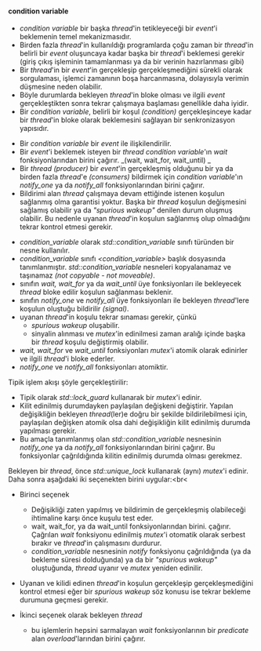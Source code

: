 #### condition variable

- _condition variable_ bir başka _thread_'in tetikleyeceği bir _event_'i beklemenin temel mekanizmasıdır. 
- Birden fazla _thread_'in kullanıldığı programlarda çoğu zaman bir _thread_'in belirli bir _event_ oluşuncaya kadar başka bir _thread_'i beklemesi gerekir (giriş çıkış işleminin tamamlanması ya da bir verinin hazırlanması gibi)
- Bir _thread_'in bir _event_'in gerçekleşip gerçekleşmediğini sürekli olarak sorgulaması, işlemci zamanının boşa harcanmasına, dolayısıyla verimin düşmesine neden olabilir.
- Böyle durumlarda bekleyen _thread_'in bloke olması ve ilgili _event_ gerçekleştikten sonra tekrar çalışmaya başlaması genellikle daha iyidir.
- Bir _condition variable_, belirli bir koşul _(condition)_ gerçekleşinceye kadar bir _thread_'in bloke olarak beklemesini sağlayan bir senkronizasyon yapısıdır.
+ Bir _condition variable_ bir _event_ ile ilişkilendirilir.
+ Bir _event_'i beklemek isteyen bir _thread_ _condition variable_'ın _wait_ fonksiyonlarından birini çağırır. _(wait, wait\_for, wait_until) _
+ Bir _thread_ _(producer)_ bir _event_'in gerçekleşmiş olduğunu bir ya da birden fazla _thread_'e _(consumers)_ bildirmek için _condition variable_'ın _notify_one_ ya da _notify_all_ fonksiyonlarından birini çağırır. 
+ Bildirimi alan _thread_ çalışmaya devam ettiğinde istenen koşulun sağlanmış olma garantisi yoktur. 
Başka bir _thread_ koşulun değişmesini sağlamış olabilir ya da _"spurious wakeup"_ denilen durum oluşmuş olabilir. 
Bu nedenle uyanan _thread_'in koşulun sağlanmış olup olmadığını tekrar kontrol etmesi gerekir.
- _condition_variable_ olarak _std::condition_variable_ sınıfı türünden bir nesne kullanılır.
- _condition_variable_ sınıfı _\<condition_variable\>_ başlık dosyasında tanımlanmıştır. _std::condition_variable_ nesneleri kopyalanamaz ve taşınamaz _(not copyable - not moveable)_.
- sınıfın _wait, wait_for_ ya da _wait_until_ üye fonksiyonları ile bekleyecek _thread_ bloke edilir koşulun sağlanması beklenir. 
- sınıfın _notify_one_ ve _notify_all_ üye fonksiyonları ile bekleyen _thread_'lere koşulun oluştuğu bildirilir _(signal)_.
- uyanan _thread_'in koşulu tekrar sınaması gerekir, çünkü
  - _spurious wakeup_ oluşabilir.
  - sinyalin alınması ve _mutex_'in edinilmesi zaman aralığı içinde başka bir _thread_ koşulu değiştirmiş olabilir.
- _wait, wait_for_ ve _wait_until_ fonksiyonları _mutex_'i atomik olarak edinirler ve ilgili _thread_'i bloke ederler.
- _notify_one_ ve _notify_all_ fonksiyonları atomiktir.

Tipik işlem akışı şöyle gerçekleştirilir:
- Tipik olarak _std::lock_guard_ kullanarak bir _mutex_'i edinir. <br>
- Kilit edinilmiş durumdayken paylaşılan değişkeni değiştirir. Yapılan değişikliğin bekleyen _thread_(ler)e doğru bir şekilde bildirilebilmesi için, paylaşılan değişken atomik olsa dahi değişikliğin kilit edinilmiş durumda yapılması gerekir.<br>
- Bu amaçla tanımlanmış olan _std::condition_variable_ nesnesinin _notify_one_ ya da _notify_all_ fonksiyonlarından birini çağırır. Bu fonksiyonlar çağrıldığında kilitin edinilmiş durumda olması gerekmez.<br>

Bekleyen bir _thread_, önce _std::unique\_lock_ kullanarak (aynı) _mutex_'i edinir. Daha sonra aşağıdaki iki seçenekten birini uygular:<br<
- Birinci seçenek
  - Değişikliği zaten yapılmış ve bildirimin de gerçekleşmiş olabileceği ihtimaline karşı önce kuşulu test eder.
  - wait, wait\_for, ya da wait\_until fonksiyonlarından birini. çağırır. Çağrılan _wait_ fonksiyonu edinilmiş _mutex_'i otomatik olarak serbest bırakır ve _thread_'in çalışmasını durdurur.
  - _condition\_variable_ nesnesinin _notify_ fonksiyonu çağrıldığında (ya da bekleme süresi dolduğunda) ya da bir _"spurious wakeup"_ oluştuğunda, _thread_ uyanır ve _mutex_ yeniden edinilir.
 - Uyanan ve kilidi edinen _thread_'in koşulun gerçekleşip gerçekleşmediğini kontrol etmesi eğer bir _spurious wakeup_ söz konusu ise tekrar bekleme durumuna geçmesi gerekir.

- İkinci seçenek olarak bekleyen _thread_
  - bu işlemlerin hepsini sarmalayan _wait_ fonksiyonlarının bir _predicate_ alan _overload_'larından birini çağırır. 

